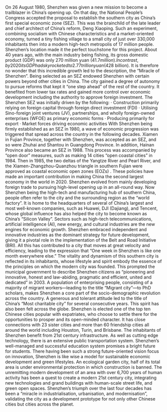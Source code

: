 On 26 August 1980, Shenzhen was given a new mission to become a trailblazer in China’s opening up. On that day, the National People’s Congress accepted the proposal to establish the southern city as China’s first special economic zone (SEZ). This was the brainchild of the late leader and chief architect of China’s reform, Deng Xiaoping. Such an experiment, combining socialism with Chinese characteristics and a market-oriented economy, turned a tiny fishing village to a small city of just over 330,000 inhabitants then into a modern high-tech metropolis of 17 million people. Shenzhen’s location made it the perfect touchstone for this project. About 40 years ago, with the main industry being fishing, its gross domestic product (GDP) was only 270 million yuan ($41.7 million). In contrast, by 2020 its GDP had skyrocketed to 2.77 trillion yuan ($428 billion). It is therefore no wonder that this incredible growth led to the description, the “Miracle of Shenzhen”.
Being selected as an SEZ endowed Shenzhen with certain powers beyond other cities in China.
The city gained a degree of autonomy to pursue reforms that kept it “one step ahead” of the rest of the country. It benefited from lower tax rates and gained more control over economic development including the authority to approve foreign investment. The Shenzhen SEZ was initially driven by the following:
· Construction primarily relying on foreign capital through foreign direct investment (FDI)
· Utilising Sino-foreign joint ventures (JV), partnerships, and wholly foreign-owned enterprises (WFOE) as primary economic forms
· Producing primarily for export
· Market forces driving economic activities
With Shenzhen being firmly established as an SEZ in 1980, a wave of economic progression was triggered that spread across the country in the following decades. Xiamen in Fujian Province, together with Shenzhen, was accepted as an SEZ, and so were Zhuhai and Shantou in Guangdong Province. In addition, Hainan Province also became an SEZ in 1988. This process was accompanied by “open door” measures, such as making 14 cities “open coastal cities” in 1984. Then in 1985, the two deltas of the Yangtze River and Pearl River, and the Xiamen-Zhangzhou-Quanzhou triangle in southern Fujian were approved as coastal economic open zones (EOZs) . These policies have made an important contribution in making China the second largest economy in the world in 2020.
Shenzhen evolved from mainly developing foreign trade to pursuing high-level opening up in an all-round way. Now Shenzhen being the high-tech and manufacturing hub of southern China, people often refer to the city and the surrounding region as the “world factory”. It is home to the headquarters of several of China’s largest and most well-known companies, such as Huawei, DJI (Dajiang), and Tencent, whose global influence has also helped the city to become known as China’s “Silicon Valley”. Sectors such as high-tech telecommunications, artificial intelligence (Al), new energy, and cultural industries are the new engines for economic growth. Shenzhen embraced independent and innovative industries as the dominant strategy for future development, giving it a pivotal role in the implementation of the Belt and Road Initiative (BRI). All this has contributed to a city that moves at great velocity and efficiency, leading to the expression that “One week in Shenzhen is like one month everywhere else.”
The vitality and dynamism of this southern city is reflected in its inhabitants, whose lifestyle and spirit embody the essence of the principles on which the modern city was founded. This prompted the municipal government to describe Shenzhen citizens as “pioneering and innovative, honest and law-abiding, pragmatic and efficient, united and dedicated” in 2003. A population of enterprising people, consisting of a majority of migrant workers—leading to the title “Migrant city”—to PhD scholars, makes Shenzhen a core part of the socio-demographic revolution across the country.
A generous and tolerant attitude led to the title of China’s “Most charitable city” for several consecutive years. This spirit has also been felt across the globe. Shenzhen is elected one of the top ten Chinese cities popular with expatriates, who choose to settle there for the opportunities to prosper and its open-minded character. It has close connections with 23 sister cities and more than 60 friendship cities all around the world including Houston, Turin, and Brisbane.
The inhabitants of Shenzhen benefit from 21st century infrastructure. As well as cutting edge technology, there is an extensive public transportation system. Shenzhen’s well-managed and successful education system promises a bright future for students. There having been such a strong future-oriented vision focus on innovation, Shenzhen is like wise a model for sustainable economic development and green lifestyles. An ecological garden city, half of its total area is under environmental protection in which construction is banned. The unremitting modern development of an area with over 6,700 years of human activity has been a quest to create a modern 21st century city, integrating new technologies and grand buildings with human-scale street life, and green open spaces.
Shenzhen’s triumph over the last four decades has been a “miracle in industrialisation, urbanisation, and modernisation”, validating the city as a development prototype for not only other Chinese cities but cities across the planet.
